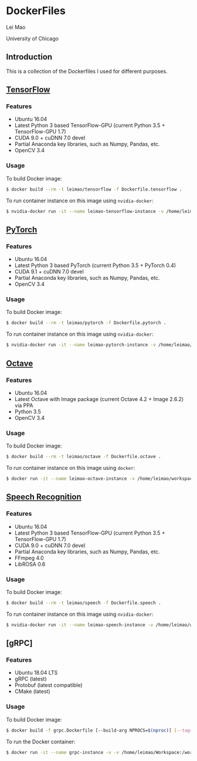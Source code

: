 # DockerFiles

Lei Mao

University of Chicago

## Introduction

This is a collection of the Dockerfiles I used for different purposes.


## [TensorFlow](https://github.com/leimao/DockerFiles/blob/master/Dockerfile.tensorflow)

### Features

* Ubuntu 16.04
* Latest Python 3 based TensorFlow-GPU (current Python 3.5 + TensorFlow-GPU 1.7)
* CUDA 9.0 + cuDNN 7.0 devel
* Partial Anaconda key libraries, such as Numpy, Pandas, etc.
* OpenCV 3.4

### Usage

To build Docker image:

```bash
$ docker build --rm -t leimao/tensorflow -f Dockerfile.tensorflow .
```

To run container instance on this image using ``nvidia-docker``:

```bash
$ nvidia-docker run -it --name leimao-tensorflow-instance -v /home/leimao/workspace:/workspace -p 8888:8888 -p 6006:6006 leimao/tensorflow
```


## [PyTorch](https://github.com/leimao/DockerFiles/blob/master/Dockerfile.pytorch)

### Features

* Ubuntu 16.04
* Latest Python 3 based PyTorch (current Python 3.5 + PyTorch 0.4)
* CUDA 9.1 + cuDNN 7.0 devel
* Partial Anaconda key libraries, such as Numpy, Pandas, etc.
* OpenCV 3.4

### Usage

To build Docker image:

```bash
$ docker build --rm -t leimao/pytorch -f Dockerfile.pytorch .
```

To run container instance on this image using ``nvidia-docker``:

```bash
$ nvidia-docker run -it --name leimao-pytorch-instance -v /home/leimao/workspace:/workspace -p 8888:8888 leimao/pytorch
```



## [Octave](https://github.com/leimao/DockerFiles/blob/master/Dockerfile.octave)

### Features

* Ubuntu 16.04
* Latest Octave with Image package (current Octave 4.2 + Image 2.6.2) via PPA
* Python 3.5 
* OpenCV 3.4

### Usage

To build Docker image:

```bash
$ docker build --rm -t leimao/octave -f Dockerfile.octave .
```

To run container instance on this image using ``docker``:

```bash
$ docker run -it --name leimao-octave-instance -v /home/leimao/workspace:/workspace leimao/octave
```


## [Speech Recognition](https://github.com/leimao/DockerFiles/blob/master/Dockerfile.speech)

### Features

* Ubuntu 16.04
* Latest Python 3 based TensorFlow-GPU (current Python 3.5 + TensorFlow-GPU 1.7)
* CUDA 9.0 + cuDNN 7.0 devel
* Partial Anaconda key libraries, such as Numpy, Pandas, etc.
* FFmpeg 4.0
* LibROSA 0.6

### Usage

To build Docker image:

```bash
$ docker build --rm -t leimao/speech -f Dockerfile.speech .
```

To run container instance on this image using ``nvidia-docker``:

```bash
$ nvidia-docker run -it --name leimao-speech-instance -v /home/leimao/workspace:/workspace -p 8888:8888 -p 6006:6006 leimao/speech
```

## [gRPC]

### Features

* Ubuntu 18.04 LTS
* gRPC (latest)
* Protobuf (latest compatible)
* CMake (latest)

### Usage

To build Docker image:

```bash
$ docker build -f grpc.Dockerfile [--build-arg NPROCS=$(nproc)] [--tag=grpc-cmake] .
```
To run the Docker container:

```bash
$ docker run -it --name grpc-instance -v -v /home/leimao/Workspace:/workspace grpc-cmake
```
